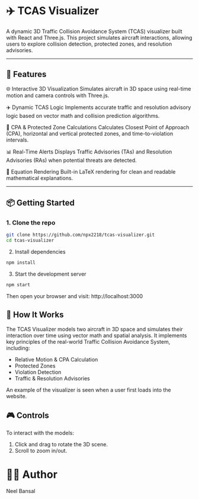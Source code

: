 # ✈️ TCAS Visualizer

A dynamic 3D Traffic Collision Avoidance System (TCAS) visualizer built with React and Three.js. This project simulates aircraft interactions, allowing users to explore collision detection, protected zones, and resolution advisories.

---

## 🚀 Features

🌐 Interactive 3D Visualization
Simulates aircraft in 3D space using real-time motion and camera controls with Three.js.

✈️ Dynamic TCAS Logic
Implements accurate traffic and resolution advisory logic based on vector math and collision prediction algorithms.

🧠 CPA & Protected Zone Calculations
Calculates Closest Point of Approach (CPA), horizontal and vertical protected zones, and time-to-violation intervals.

📊 Real-Time Alerts
Displays Traffic Advisories (TAs) and Resolution Advisories (RAs) when potential threats are detected.

🧮 Equation Rendering
Built-in LaTeX rendering for clean and readable mathematical explanations.

---

## 📦 Getting Started

### 1. Clone the repo

```bash
git clone https://github.com/npx2218/tcas-visualizer.git
cd tcas-visualizer
```

2. Install dependencies

```bash
npm install
```

3. Start the development server

```bash
npm start
```

Then open your browser and visit: http://localhost:3000

## 🧠 How It Works

The TCAS Visualizer models two aircraft in 3D space and simulates their interaction over time using vector math and spatial analysis. It implements key principles of the real-world Traffic Collision Avoidance System, including:

- Relative Motion & CPA Calculation
- Protected Zones
- Violation Detection
- Traffic & Resolution Advisories

An example of the visualizer is seen when a user first loads into the website.

## 🎮 Controls

To interact with the models:

1. Click and drag to rotate the 3D scene.
2. Scroll to zoom in/out.

# 🧑‍💻 Author

Neel Bansal
